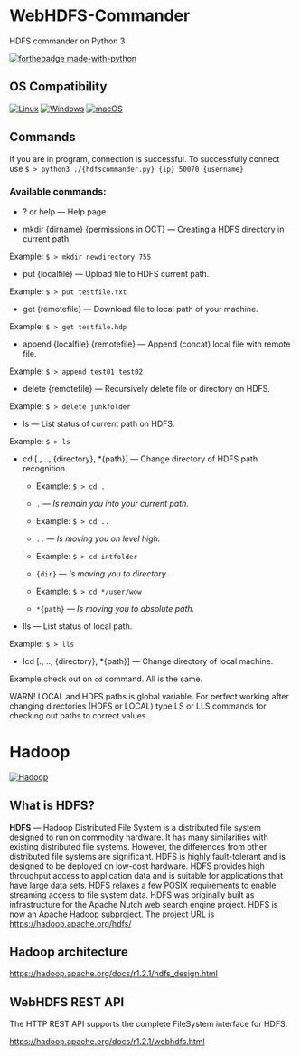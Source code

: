 # WebHDFS-Commander
HDFS commander on Python 3

[![forthebadge made-with-python](http://ForTheBadge.com/images/badges/made-with-python.svg)](https://www.python.org/)

## OS Compatibility

[![Linux](https://svgshare.com/i/Zhy.svg)](https://ru.wikipedia.org/wiki/Linux)
[![Windows](https://svgshare.com/i/ZhY.svg)](https://ru.wikipedia.org/wiki/Windows)
[![macOS](https://svgshare.com/i/ZjP.svg)](https://ru.wikipedia.org/wiki/MacOS)

## Commands

If you are in program, connection is successful. To successfully connect use `$ > python3 ./{hdfscommander.py} {ip} 50070 {username}`

### Available commands:

- ? or help — Help page

- mkdir {dirname} {permissions in OCT} — Creating a HDFS directory in current path.

Example: `$ > mkdir newdirectory 755`

- put {localfile} — Upload file to HDFS current path.

Example: `$ > put testfile.txt`

- get {remotefile} — Download file to local path of your machine.

Example: `$ > get testfile.hdp`

- append {localfile} {remotefile} — Append (concat) local file with remote file.

Example: `$ > append test01 test02`

- delete {remotefile} — Recursively delete file or directory on HDFS.

Example: `$ > delete junkfolder`

- ls — List status of current path on HDFS.

Example: `$ > ls`

- cd \[., .., {directory}, \*{path}] — Change directory of HDFS path recognition.

  - Example: `$ > cd .`                     

  - `.`        —  _Is remain you into your current path._

  - Example: `$ > cd ..`                    

  - `..`       —  _Is moving you on level high._

  - Example: `$ > cd intfolder`            

  - `{dir}`    —  _Is moving you to directory._

  - Example: `$ > cd */user/wow`          

  - `*{path}`  —  _Is moving you to absolute path._

- lls — List status of local path.

Example: `$ > lls`

- lcd \[., .., {directory}, \*{path}] — Change directory of local machine.

Example check out on `cd` command. All is the same.

WARN! LOCAL and HDFS paths is global variable. For perfect working after changing directories (HDFS or LOCAL) type LS or LLS commands for checking out paths to correct values.

# Hadoop

[![Hadoop](https://user-images.githubusercontent.com/31628014/156457088-d77db39d-5c04-4954-b898-c303de58792e.png)](https://hadoop.apache.org/)

## What is HDFS?
**HDFS** — Hadoop Distributed File System is a distributed file system designed to run on commodity hardware. It has many similarities with existing distributed file systems. However, the differences from other distributed file systems are significant. HDFS is highly fault-tolerant and is designed to be deployed on low-cost hardware. HDFS provides high throughput access to application data and is suitable for applications that have large data sets. HDFS relaxes a few POSIX requirements to enable streaming access to file system data. HDFS was originally built as infrastructure for the Apache Nutch web search engine project. HDFS is now an Apache Hadoop subproject. 
The project URL is https://hadoop.apache.org/hdfs/

## Hadoop architecture
https://hadoop.apache.org/docs/r1.2.1/hdfs_design.html

## WebHDFS REST API
The HTTP REST API supports the complete FileSystem interface for HDFS.

https://hadoop.apache.org/docs/r1.2.1/webhdfs.html


